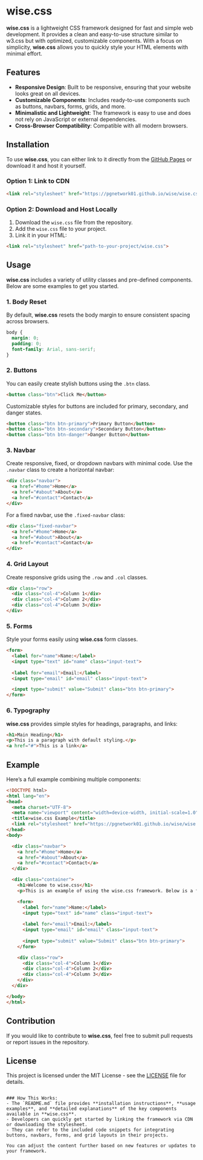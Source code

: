 # wise.css

**wise.css** is a lightweight CSS framework designed for fast and simple web development. It provides a clean and easy-to-use structure similar to w3.css but with optimized, customizable components. With a focus on simplicity, **wise.css** allows you to quickly style your HTML elements with minimal effort.

## Features

- **Responsive Design**: Built to be responsive, ensuring that your website looks great on all devices.
- **Customizable Components**: Includes ready-to-use components such as buttons, navbars, forms, grids, and more.
- **Minimalistic and Lightweight**: The framework is easy to use and does not rely on JavaScript or external dependencies.
- **Cross-Browser Compatibility**: Compatible with all modern browsers.

## Installation

To use **wise.css**, you can either link to it directly from the [GitHub Pages](https://pgnetwork01.github.io/wise/wise.css) or download it and host it yourself.

### Option 1: Link to CDN

```html
<link rel="stylesheet" href="https://pgnetwork01.github.io/wise/wise.css">
```

### Option 2: Download and Host Locally

1. Download the `wise.css` file from the repository.
2. Add the `wise.css` file to your project.
3. Link it in your HTML:

```html
<link rel="stylesheet" href="path-to-your-project/wise.css">
```

## Usage

**wise.css** includes a variety of utility classes and pre-defined components. Below are some examples to get you started.

### 1. Body Reset

By default, **wise.css** resets the body margin to ensure consistent spacing across browsers.

```css
body {
  margin: 0;
  padding: 0;
  font-family: Arial, sans-serif;
}
```

### 2. Buttons

You can easily create stylish buttons using the `.btn` class.

```html
<button class="btn">Click Me</button>
```

Customizable styles for buttons are included for primary, secondary, and danger states.

```html
<button class="btn btn-primary">Primary Button</button>
<button class="btn btn-secondary">Secondary Button</button>
<button class="btn btn-danger">Danger Button</button>
```

### 3. Navbar

Create responsive, fixed, or dropdown navbars with minimal code. Use the `.navbar` class to create a horizontal navbar:

```html
<div class="navbar">
  <a href="#home">Home</a>
  <a href="#about">About</a>
  <a href="#contact">Contact</a>
</div>
```

For a fixed navbar, use the `.fixed-navbar` class:

```html
<div class="fixed-navbar">
  <a href="#home">Home</a>
  <a href="#about">About</a>
  <a href="#contact">Contact</a>
</div>
```

### 4. Grid Layout

Create responsive grids using the `.row` and `.col` classes.

```html
<div class="row">
  <div class="col-4">Column 1</div>
  <div class="col-4">Column 2</div>
  <div class="col-4">Column 3</div>
</div>
```

### 5. Forms

Style your forms easily using **wise.css** form classes.

```html
<form>
  <label for="name">Name:</label>
  <input type="text" id="name" class="input-text">
  
  <label for="email">Email:</label>
  <input type="email" id="email" class="input-text">

  <input type="submit" value="Submit" class="btn btn-primary">
</form>
```

### 6. Typography

**wise.css** provides simple styles for headings, paragraphs, and links:

```html
<h1>Main Heading</h1>
<p>This is a paragraph with default styling.</p>
<a href="#">This is a link</a>
```

## Example

Here’s a full example combining multiple components:

```html
<!DOCTYPE html>
<html lang="en">
<head>
  <meta charset="UTF-8">
  <meta name="viewport" content="width=device-width, initial-scale=1.0">
  <title>wise.css Example</title>
  <link rel="stylesheet" href="https://pgnetwork01.github.io/wise/wise.css">
</head>
<body>

  <div class="navbar">
    <a href="#home">Home</a>
    <a href="#about">About</a>
    <a href="#contact">Contact</a>
  </div>

  <div class="container">
    <h1>Welcome to wise.css</h1>
    <p>This is an example of using the wise.css framework. Below is a form and a grid layout.</p>

    <form>
      <label for="name">Name:</label>
      <input type="text" id="name" class="input-text">
      
      <label for="email">Email:</label>
      <input type="email" id="email" class="input-text">
      
      <input type="submit" value="Submit" class="btn btn-primary">
    </form>

    <div class="row">
      <div class="col-4">Column 1</div>
      <div class="col-4">Column 2</div>
      <div class="col-4">Column 3</div>
    </div>
  </div>

</body>
</html>
```

## Contribution

If you would like to contribute to **wise.css**, feel free to submit pull requests or report issues in the repository.

## License

This project is licensed under the MIT License - see the [LICENSE](LICENSE) file for details.
```

### How This Works:
- The `README.md` file provides **installation instructions**, **usage examples**, and **detailed explanations** of the key components available in **wise.css**.
- Developers can quickly get started by linking the framework via CDN or downloading the stylesheet.
- They can refer to the included code snippets for integrating buttons, navbars, forms, and grid layouts in their projects.

You can adjust the content further based on new features or updates to your framework.
